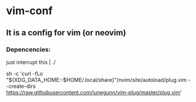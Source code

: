 # vim-conf
## It is a config for vim (or neovim)
### Depencencies:

just interrupt this |
                   \./
    
sh -c 'curl -fLo "${XDG_DATA_HOME:-$HOME/.local/share}"/nvim/site/autoload/plug.vim --create-dirs \
       https://raw.githubusercontent.com/junegunn/vim-plug/master/plug.vim'
